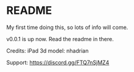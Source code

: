 # README
My first time doing this, so lots of info will come.

v0.0.1 is up now. Read the readme in there.

Credits:
iPad 3d model: nhadrian

Support: https://discord.gg/FTQ7nSjMZ4
